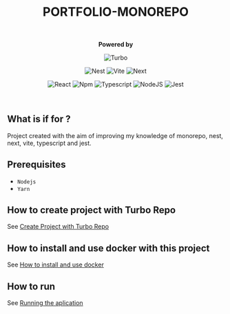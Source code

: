 <div align="center">
  <h1>PORTFOLIO-MONOREPO</h1>
   <br/>
   <p>
    <strong>Powered by</strong>

![Turbo](https://img.shields.io/badge/Turborepo-orangered?style=for-the-badge&logo=turborepo&logoColor=white)

![Nest](https://img.shields.io/badge/-NestJs-ea2845?style=for-the-badge&logo=nestjs&logoColor=white)
![Vite](https://img.shields.io/badge/Vite-646CFF?style=for-the-badge&logo=turborepo&logoColor=white)
![Next](https://img.shields.io/badge/next.js-000000?style=for-the-badge&logo=nextdotjs&logoColor=white)

![React](https://shields.io/badge/react-black?logo=react&style=falt)
![Npm](https://shields.io/badge/npm-gray?logo=npm&style=falt)
![Typescript](https://img.shields.io/badge/typescript-%23323330.svg?style=falt&logo=typescript&logoColor=%233178C6)
![NodeJS](https://img.shields.io/badge/node.js-6DA55F?style=falt&logo=node.js&logoColor=white)
![Jest](https://img.shields.io/badge/jest-C53d15.svg?style=falt&logo=jest&logoColor=white)
</p>
</div>

<br/>

## What is if for ?
Project created with the aim of improving my knowledge of monorepo, nest, next, vite, typescript and jest.

## Prerequisites

- `Nodejs`
- `Yarn`

## How to create project with Turbo Repo
See [Create Project with Turbo Repo](HOW-CREATE-PROJECT-TURBOREPO.md)

## How to install and use docker with this project
See [How to install and use docker](HOW-USING-DOCKER-WITH-THIS-PROJECT.md)

## How to run

See [Running the aplication](HOW-TO-RUN.md)